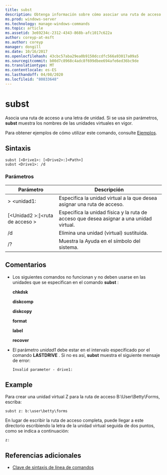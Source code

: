 ```yaml
---
title: subst
description: Obtenga información sobre cómo asociar una ruta de acceso a una letra de unidad.
ms.prod: windows-server
ms.technology: manage-windows-commands
ms.topic: article
ms.assetid: 3e69234c-2312-4343-868b-afc1017c622a
author: coreyp-at-msft
ms.author: coreyp
manager: dongill
ms.date: 10/16/2017
ms.openlocfilehash: 43cbc57aba29ea0b9150dccdfc566a93017a09a5
ms.sourcegitcommit: b00d7c8968c4adc8f699dbee694afe6ed36bc9de
ms.translationtype: MT
ms.contentlocale: es-ES
ms.lasthandoff: 04/08/2020
ms.locfileid: "80833648"
---
```

# <a name="subst"></a>subst



Asocia una ruta de acceso a una letra de unidad. Si se usa sin parámetros, **subst** muestra los nombres de las unidades virtuales en vigor.

Para obtener ejemplos de cómo utilizar este comando, consulte [Ejemplos](#BKMK_examples).

## <a name="syntax"></a>Sintaxis

```
subst [<Drive1>: [<Drive2>:]<Path>] 
subst <Drive1>: /d
```

### <a name="parameters"></a>Parámetros

|Parámetro|Descripción|
|---------|-----------|
|> \<unidad1:|Especifica la unidad virtual a la que desea asignar una ruta de acceso.|
|[\<Unidad2 >:]\<ruta de acceso >|Especifica la unidad física y la ruta de acceso que desea asignar a una unidad virtual.|
|/d|Elimina una unidad (virtual) sustituida.|
|/?|Muestra la Ayuda en el símbolo del sistema.|

## <a name="remarks"></a>Comentarios

-   Los siguientes comandos no funcionan y no deben usarse en las unidades que se especifican en el comando **subst** :

    **chkdsk**

    **diskcomp**

    **diskcopy**

    **format**

    **label**

    **recover**
-   El parámetro *unidad1* debe estar en el intervalo especificado por el comando **LASTDRIVE** . Si no es así, **subst** muestra el siguiente mensaje de error:

    `Invalid parameter - drive1:`

## <a name="examples"></a><a name="BKMK_examples"></a>Example

Para crear una unidad virtual Z para la ruta de acceso B:\User\Betty\Forms, escriba:
```
subst z: b:\user\betty\forms 
```
En lugar de escribir la ruta de acceso completa, puede llegar a este directorio escribiendo la letra de la unidad virtual seguida de dos puntos, como se indica a continuación:
```
z: 
```

## <a name="additional-references"></a>Referencias adicionales

- [Clave de sintaxis de línea de comandos](command-line-syntax-key.md)